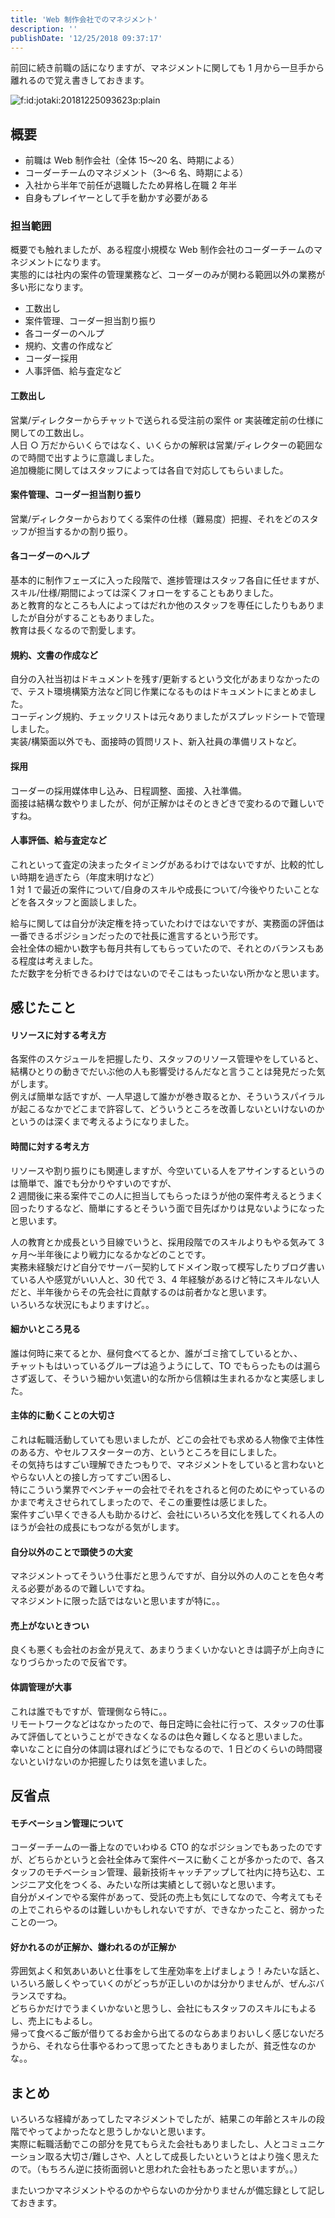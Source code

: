 ```yaml
---
title: 'Web 制作会社でのマネジメント'
description: ''
publishDate: '12/25/2018 09:37:17'
---
```


<p>前回に続き前職の話になりますが、マネジメントに関しても 1 月から一旦手から離れるので覚え書きしておきます。</p>

<p><span itemscope itemtype="http://schema.org/Photograph"><img src="/images/hatena/20181225093623.png" alt="f:id:jotaki:20181225093623p:plain" title="f:id:jotaki:20181225093623p:plain" class="hatena-fotolife" itemprop="image" /></span></p>

<h2>概要</h2>

<ul>
<li>前職は Web 制作会社（全体 15〜20 名、時期による）</li>
<li>コーダーチームのマネジメント（3〜6 名、時期による）</li>
<li>入社から半年で前任が退職したため昇格し在職 2 年半</li>
<li>自身もプレイヤーとして手を動かす必要がある</li>
</ul>

<h3>担当範囲</h3>

<p>概要でも触れましたが、ある程度小規模な Web 制作会社のコーダーチームのマネジメントになります。<br/>
実態的には社内の案件の管理業務など、コーダーのみが関わる範囲以外の業務が多い形になります。</p>

<ul>
<li>工数出し</li>
<li>案件管理、コーダー担当割り振り</li>
<li>各コーダーのヘルプ</li>
<li>規約、文書の作成など</li>
<li>コーダー採用</li>
<li>人事評価、給与査定など</li>
</ul>

<h4>工数出し</h4>

<p>営業/ディレクターからチャットで送られる受注前の案件 or 実装確定前の仕様に関しての工数出し。<br/>
人日 ○ 万だからいくらではなく、いくらかの解釈は営業/ディレクターの範囲なので時間で出すように意識しました。<br/>
追加機能に関してはスタッフによっては各自で対応してもらいました。</p>

<h4>案件管理、コーダー担当割り振り</h4>

<p>営業/ディレクターからおりてくる案件の仕様（難易度）把握、それをどのスタッフが担当するかの割り振り。</p>

<h4>各コーダーのヘルプ</h4>

<p>基本的に制作フェーズに入った段階で、進捗管理はスタッフ各自に任せますが、スキル/仕様/期間によっては深くフォローをすることもありました。<br/>
あと教育的なところも人によってはだれか他のスタッフを専任にしたりもありましたが自分がすることもありました。<br/>
教育は長くなるので割愛します。</p>

<h4>規約、文書の作成など</h4>

<p>自分の入社当初はドキュメントを残す/更新するという文化があまりなかったので、テスト環境構築方法など同じ作業になるものはドキュメントにまとめました。<br/>
コーディング規約、チェックリストは元々ありましたがスプレッドシートで管理しました。<br/>
実装/構築面以外でも、面接時の質問リスト、新入社員の準備リストなど。</p>

<h4>採用</h4>

<p>コーダーの採用媒体申し込み、日程調整、面接、入社準備。<br/>
面接は結構な数やりましたが、何が正解かはそのときどきで変わるので難しいですね。</p>

<h4>人事評価、給与査定など</h4>

<p>これといって査定の決まったタイミングがあるわけではないですが、比較的忙しい時期を過ぎたら（年度末明けなど）<br/>
1 対 1 で最近の案件について/自身のスキルや成長について/今後やりたいことなどを各スタッフと面談しました。</p>

<p>給与に関しては自分が決定権を持っていたわけではないですが、実務面の評価は一番できるポジションだったので社長に進言するという形です。<br/>
会社全体の細かい数字も毎月共有してもらっていたので、それとのバランスもある程度は考えました。<br/>
ただ数字を分析できるわけではないのでそこはもったいない所かなと思います。</p>

<h2>感じたこと</h2>

<h4>リソースに対する考え方</h4>

<p>各案件のスケジュールを把握したり、スタッフのリソース管理やをしていると、結構ひとりの動きでだいぶ他の人も影響受けるんだなと言うことは発見だった気がします。<br/>
例えば簡単な話ですが、一人早退して誰かが巻き取るとか、そういうスパイラルが起こるなかでどこまで許容して、どういうところを改善しないといけないのかというのは深くまで考えるようになりました。</p>

<h4>時間に対する考え方</h4>

<p>リソースや割り振りにも関連しますが、今空いている人をアサインするというのは簡単で、誰でも分かりやすいのですが、<br/>
2 週間後に来る案件でこの人に担当してもらったほうが他の案件考えるとうまく回ったりするなど、簡単にするとそういう面で目先ばかりは見ないようになったと思います。</p>

<p>人の教育とか成長という目線でいうと、採用段階でのスキルよりもやる気みて 3 ヶ月〜半年後により戦力になるかなどのことです。<br/>
実務未経験だけど自分でサーバー契約してドメイン取って模写したりブログ書いている人や感覚がいい人と、30 代で 3、4 年経験があるけど特にスキルない人だと、半年後からその先会社に貢献するのは前者かなと思います。<br/>
いろいろな状況にもよりますけど。。</p>

<h4>細かいところ見る</h4>

<p>誰は何時に来てるとか、昼何食べてるとか、誰がゴミ捨てしているとか、、<br/>
チャットもはいっているグループは追うようにして、TO でもらったものは漏らさず返して、そういう細かい気遣い的な所から信頼は生まれるかなと実感しました。</p>

<h4>主体的に動くことの大切さ</h4>

<p>これは転職活動していても思いましたが、どこの会社でも求める人物像で主体性のある方、やセルフスターターの方、というところを目にしました。<br/>
その気持ちはすごい理解できたつもりで、マネジメントをしていると言わないとやらない人との接し方ってすごい困るし、<br/>
特にこういう業界でベンチャーの会社でそれをされると何のためにやっているのかまで考えさせられてしまったので、そこの重要性は感じました。<br/>
案件すごい早くできる人も助かるけど、会社にいろいろ文化を残してくれる人のほうが会社の成長にもつながる気がします。</p>

<h4>自分以外のことで頭使うの大変</h4>

<p>マネジメントってそういう仕事だと思うんですが、自分以外の人のことを色々考える必要があるので難しいですね。<br/>
マネジメントに限った話ではないと思いますが特に。。</p>

<h4>売上がないときつい</h4>

<p>良くも悪くも会社のお金が見えて、あまりうまくいかないときは調子が上向きになりづらかったので反省です。</p>

<h4>体調管理が大事</h4>

<p>これは誰でもですが、管理側なら特に。。<br/>
リモートワークなどはなかったので、毎日定時に会社に行って、スタッフの仕事みて評価してということができなくなるのは色々難しくなると思いました。<br/>
幸いなことに自分の体調は寝ればどうにでもなるので、1 日どのくらいの時間寝ないといけないのか把握したりは気を遣いました。</p>

<h2>反省点</h2>

<h4>モチベーション管理について</h4>

<p>コーダーチームの一番上なのでいわゆる CTO 的なポジションでもあったのですが、どちらかというと会社全体みて案件ベースに動くことが多かったので、各スタッフのモチベーション管理、最新技術キャッチアップして社内に持ち込む、エンジニア文化をつくる、みたいな所は実績として弱いなと思います。<br/>
自分がメインでやる案件があって、受託の売上も気にしてなので、今考えてもその上でこれらやるのは難しいかもしれないですが、できなかったこと、弱かったことの一つ。</p>

<h4>好かれるのが正解か、嫌われるのが正解か</h4>

<p>雰囲気よく和気あいあいと仕事をして生産効率を上げましょう！みたいな話と、いろいろ厳しくやっていくのがどっちが正しいのかは分かりませんが、ぜんぶバランスですね。<br/>
どちらかだけでうまくいかないと思うし、会社にもスタッフのスキルにもよるし、売上にもよるし。<br/>
帰って食べるご飯が借りてるお金から出てるのならあまりおいしく感じないだろうから、それなら仕事やるわって思ってたときもありましたが、貧乏性なのかな。。</p>

<h2>まとめ</h2>

<p>いろいろな経緯があってしたマネジメントでしたが、結果この年齢とスキルの段階でやってよかったなと思うしかないと思います。<br/>
実際に転職活動でこの部分を見てもらえた会社もありましたし、人とコミュニケーション取る大切さ/難しさや、人として成長したいというとはより強く思えたので。（もちろん逆に技術面弱いと思われた会社もあったと思いますが。。）</p>

<p>またいつかマネジメントやるのかやらないのか分かりませんが備忘録として記しておきます。</p>
